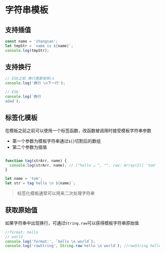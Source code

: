 # 字符串模板

## 支持插值
```javascript
const name = 'zhangsan';
let tmpStr = `name is ${name}`;
console.log(tmpStr);
```

## 支持换行
```javascript
// ES6之前 换行需要使用\n
console.log('换行 \n下一行');

// ES6
console.log(`换行
adad`);
```

## 标签化模板
在模板之前之前可以使用一个标签函数，改函数被调用时接受模板字符串参数   
* 第一个参数为模板字符串通过`${}`切割后的数组
* 第二个参数为插值
```javascript

function tag(strArr, name) {
  console.log(strArr, name); // ["hello ↵ ", "", raw: Array(2)] 'tom'
}

let name = 'tom';
let str = tag`hello \n ${name}`;

```
> 标签化模板通常可以用来二次处理字符串

## 获取原始值
如果字符串中出现换行，可通过`String.raw`可以获得模板字符串原始值   
```javascript
//format: hello 
// world
console.log('format:', `hello \n world`);
console.log('rawString', String.raw`hello \n world`); //rawString hello \n world
```